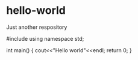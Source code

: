 # hello-world
Just another respository

#include <iostream>
using namespace std;
  
int main()
{
  cout<<"Hello world"<<endl;
  return 0;
}
